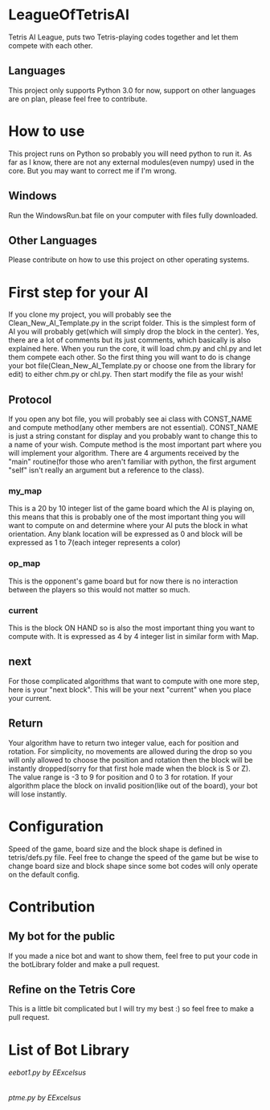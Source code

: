 # LeagueOfTetrisAI
Tetris AI League, puts two Tetris-playing codes together and let them compete with each other.
## Languages
This project only supports Python 3.0 for now, support on other languages are on plan, please feel free to contribute.
# How to use
This project runs on Python so probably you will need python to run it. As far as I know, there are not any external modules(even numpy) used in the core. But you may want to correct me if I'm wrong.
## Windows
Run the WindowsRun.bat file on your computer with files fully downloaded.
## Other Languages
Please contribute on how to use this project on other operating systems.
# First step for your AI
If you clone my project, you will probably see the Clean_New_AI_Template.py in the script folder. This is the simplest form of AI you will probably get(which will simply drop the block in the center). Yes, there are a lot of comments but its just comments, which basically is also explained here. When you run the core, it will load chm.py and chl.py and let them compete each other. So the first thing you will want to do is change your bot file(Clean_New_AI_Template.py or choose one from the library for edit) to either chm.py or chl.py. Then start modify the file as your wish!
## Protocol
If you open any bot file, you will probably see ai class with CONST_NAME and compute method(any other members are not essential). CONST_NAME is just a string constant for display and you probably want to change this to a name of your wish. Compute method is the most important part where you will implement your algorithm. There are 4 arguments received by the "main" routine(for those who aren't familiar with python, the first argument "self" isn't really an argument but a reference to the class).
### my_map
This is a 20 by 10 integer list of the game board which the AI is playing on, this means that this is probably one of the most important thing you will want to compute on and determine where your AI puts the block in what orientation. Any blank location will be expressed as 0 and block will be expressed as 1 to 7(each integer represents a color)
### op_map
This is the opponent's game board but for now there is no interaction between the players so this would not matter so much.
### current
This is the block ON HAND so is also the most important thing you want to compute with. It is expressed as 4 by 4 integer list in similar form with Map.
## next
For those complicated algorithms that want to compute with one more step, here is your "next block". This will be your next "current" when you place your current.
## Return
Your algorithm have to return two integer value, each for position and rotation. For simplicity, no movements are allowed during the drop so you will only allowed to choose the position and rotation then the block will be instantly dropped(sorry for that first hole made when the block is S or Z). The value range is -3 to 9 for position and 0 to 3 for rotation. If your algorithm place the block on invalid position(like out of the board), your bot will lose instantly.
# Configuration
Speed of the game, board size and the block shape is defined in tetris/defs.py file. Feel free to change the speed of the game but be wise to change board size and block shape since some bot codes will only operate on the default config.
# Contribution
## My bot for the public
If you made a nice bot and want to show them, feel free to put your code in the botLibrary folder and make a pull request. 
## Refine on the Tetris Core
This is a little bit complicated but I will try my best :) so feel free to make a pull request.
# List of Bot Library
###### eebot1.py by EExcelsus
###### ptme.py by EExcelsus
